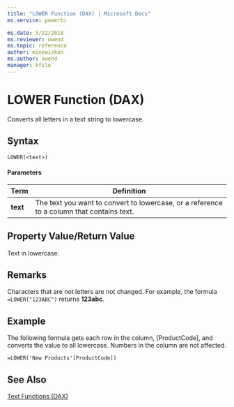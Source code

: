 ```yaml
---
title: "LOWER Function (DAX) | Microsoft Docs"
ms.service: powerbi 

ms.date: 5/22/2018
ms.reviewer: owend
ms.topic: reference
author: minewiskan
ms.author: owend
manager: kfile
---
```

# LOWER Function (DAX)
Converts all letters in a text string to lowercase.  
  
## Syntax  
  
```dax
LOWER(<text>)  
```
  
#### Parameters  
  
|Term|Definition|  
|--------|--------------|  
|**text**|The text you want to convert to lowercase, or a reference to a column that contains text.|  
  
## Property Value/Return Value  
Text in lowercase.  
  
## Remarks  
Characters that are not letters are not changed. For example, the formula `=LOWER("123ABC")` returns **123abc**.  
  
## Example  
The following formula gets each row in the column, [ProductCode], and converts the value to all lowercase. Numbers in the column are not affected.  
  
```dax
=LOWER('New Products'[ProductCode])  
```
  
## See Also  
[Text Functions &#40;DAX&#41;](text-functions-dax.md)  
  
